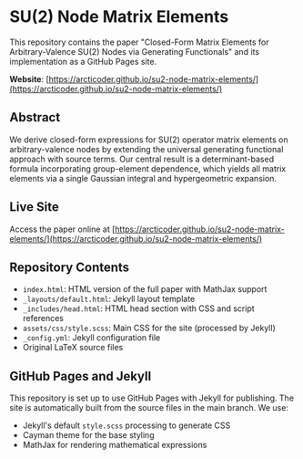 # SU(2) Node Matrix Elements

This repository contains the paper "Closed-Form Matrix Elements for Arbitrary-Valence SU(2) Nodes via Generating Functionals" and its implementation as a GitHub Pages site.

**Website**: [https://arcticoder.github.io/su2-node-matrix-elements/](https://arcticoder.github.io/su2-node-matrix-elements/)

## Abstract

We derive closed-form expressions for SU(2) operator matrix elements on arbitrary-valence nodes by extending the universal generating functional approach with source terms. Our central result is a determinant-based formula incorporating group-element dependence, which yields all matrix elements via a single Gaussian integral and hypergeometric expansion.

## Live Site

Access the paper online at [https://arcticoder.github.io/su2-node-matrix-elements/](https://arcticoder.github.io/su2-node-matrix-elements/)

## Repository Contents

- `index.html`: HTML version of the full paper with MathJax support
- `_layouts/default.html`: Jekyll layout template
- `_includes/head.html`: HTML head section with CSS and script references
- `assets/css/style.scss`: Main CSS for the site (processed by Jekyll)
- `_config.yml`: Jekyll configuration file
- Original LaTeX source files

## GitHub Pages and Jekyll

This repository is set up to use GitHub Pages with Jekyll for publishing. The site is automatically built from the source files in the main branch. We use:

- Jekyll's default `style.scss` processing to generate CSS
- Cayman theme for the base styling
- MathJax for rendering mathematical expressions
